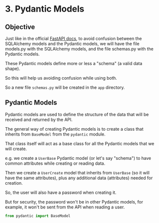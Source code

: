 # 3. Pydantic Models

## Objective

Just like in the official [FastAPI docs](https://fastapi.tiangolo.com/tutorial/sql-databases/#create-the-pydantic-models), to avoid confusion between the SQLAlchemy models and the Pydantic models, we will have the file models.py with the SQLAlchemy models, and the file schemas.py with the Pydantic models.

These Pydantic models define more or less a "schema" (a valid data shape).

So this will help us avoiding confusion while using both.

So a new file `schemas.py` will be created in the `app` directory.

## Pydantic Models

Pydantic models are used to define the structure of the data that will be received and returned by the API.

The general way of creating Pydantic models is to create a class that inherits from `BaseModel` from the `pydantic` module.

That class itself will act as a base class for all the Pydantic models that we will create.

e.g. we create a `UserBase` Pydantic model (or let's say "schema") to have common attributes while creating or reading data.

Then we create a `UserCreate` model that inherits from `UserBase` (so it will have the same attributes), plus any additional data (attributes) needed for creation.

So, the user will also have a password when creating it.

But for security, the password won't be in other Pydantic models, for example, it won't be sent from the API when reading a user.



```Python
from pydantic import BaseModel


```